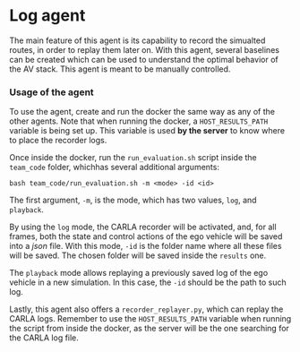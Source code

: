 # Log agent

The main feature of this agent is its capability to record the simualted routes, in order to replay them later on. With this agent, several baselines can be created which can be used to understand the optimal behavior of the AV stack. This agent is meant to be manually controlled.

### Usage of the agent

To use the agent, create and run the docker the same way as any of the other agents. Note that when running the docker, a `HOST_RESULTS_PATH` variable is being set up. This variable is used **by the server** to know where to place the recorder logs.

Once inside the docker, run the `run_evaluation.sh` script inside the `team_code` folder, whichhas several additional arguments:

```
bash team_code/run_evaluation.sh -m <mode> -id <id>
```

The first argument, `-m`, is the mode, which has two values, `log`, and `playback`.

By using the `log` mode, the CARLA recorder will be activated, and, for all frames, both the state and control actions of the ego vehicle will be saved into a *json* file. With this mode, `-id` is the folder name where all these files will be saved. The chosen folder will be saved inside the `results` one.

The `playback` mode allows replaying a previously saved log of the ego vehicle in a new simulation. In this case, the `-id` should be the path to such log.

Lastly, this agent also offers a `recorder_replayer.py`, which can replay the CARLA logs. Remember to use the `HOST_RESULTS_PATH` variable when running the script from inside the docker, as the server will be the one searching for the CARLA log file.

